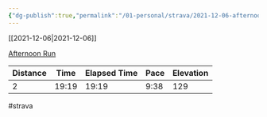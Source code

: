```yaml
---
{"dg-publish":true,"permalink":"/01-personal/strava/2021-12-06-afternoon-run/"}
---
```



[[2021-12-06\|2021-12-06]]

[Afternoon Run](https://www.strava.com/activities/6352644490)

| Distance | Time  | Elapsed Time | Pace | Elevation |
| -------- | ----- | ------------ | ---- | --------- |
| 2        | 19:19 | 19:19        | 9:38 | 129       |




#strava
